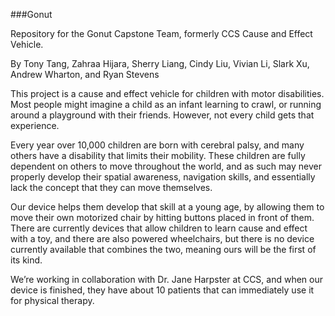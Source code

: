 ###Gonut

Repository for the Gonut Capstone Team, 
formerly CCS Cause and Effect Vehicle. 

By Tony Tang, Zahraa Hijara, Sherry Liang, Cindy Liu, Vivian Li, Slark Xu, Andrew Wharton, and Ryan Stevens

This project is a cause and effect vehicle for children with motor disabilities. Most people might imagine a child as an infant learning to crawl, or running around a	playground with their friends. However, not every child gets that experience.

 Every year over 10,000 children are born with cerebral palsy, and many others have a disability that limits their mobility. These children are fully dependent on others to move throughout the world, and as such may never properly develop their spatial awareness, navigation skills, and essentially lack the concept that they can move themselves.

 Our device helps them develop that skill at a young age, by allowing them to move their own motorized chair by hitting buttons placed in front of them. There are currently devices that allow children to learn cause and effect with a toy, and there are also powered wheelchairs, but there is no device currently available that combines the two, meaning ours will be the first of its kind. 

We’re working in collaboration with Dr. Jane Harpster at CCS, and when our device is finished, they have about 10 patients that can immediately use it for physical therapy. 

